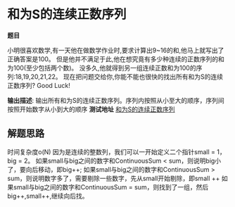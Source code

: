 # 和为S的连续正数序列

**题目**

小明很喜欢数学,有一天他在做数学作业时,要求计算出9~16的和,他马上就写出了正确答案是100。
但是他并不满足于此,他在想究竟有多少种连续的正数序列的和为100(至少包括两个数)。
没多久,他就得到另一组连续正数和为100的序列:18,19,20,21,22。
现在把问题交给你,你能不能也很快的找出所有和为S的连续正数序列? Good Luck! 

**输出描述**:
输出所有和为S的连续正数序列。序列内按照从小至大的顺序，序列间按照开始数字从小到大的顺序
**测试地址**
[和为S的连续正数序列](https://www.nowcoder.com/practice/c451a3fd84b64cb19485dad758a55ebe?tpId=13&tqId=11194&rp=2&ru=/ta/coding-interviews&qru=/ta/coding-interviews/question-ranking)


## 解题思路

时间复杂度o(N)
因为是连续的整数列，我们可以一开始定义二个指针small = 1，big = 2。
如果small与big之间的数字和ContinuousSum < sum，则说明big小了，要向后移动，即big++;
如果small与big之间的数字和ContinuousSum > sum，则说明数字多了，需要剔除一些数字，先从small开始剔除，即small ++
如果small与big之间的数字和ContinuousSum = sum，则找到了一组，然后big++,small++,继续向后找。

